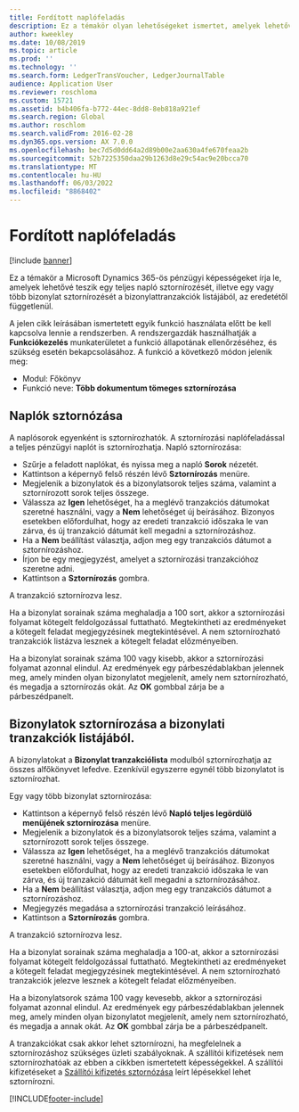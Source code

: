 ```yaml
---
title: Fordított naplófeladás
description: Ez a témakör olyan lehetőségeket ismertet, amelyek lehetővé teszik bizonylatok sztornírozését a bizonylattranzakciók listájából vagy pénzügyi naplókból.
author: kweekley
ms.date: 10/08/2019
ms.topic: article
ms.prod: ''
ms.technology: ''
ms.search.form: LedgerTransVoucher, LedgerJournalTable
audience: Application User
ms.reviewer: roschloma
ms.custom: 15721
ms.assetid: b4b406fa-b772-44ec-8dd8-8eb818a921ef
ms.search.region: Global
ms.author: roschlom
ms.search.validFrom: 2016-02-28
ms.dyn365.ops.version: AX 7.0.0
ms.openlocfilehash: bec7d5d0dd64a2d89b00e2aa630a4fe670feaa2b
ms.sourcegitcommit: 52b7225350daa29b1263d8e29c54ac9e20bcca70
ms.translationtype: MT
ms.contentlocale: hu-HU
ms.lasthandoff: 06/03/2022
ms.locfileid: "8868402"
---
```

# <a name="reverse-journal-posting"></a>Fordított naplófeladás

[!include [banner](../includes/banner.md)]

Ez a témakör a Microsoft Dynamics 365-ös pénzügyi képességeket írja le, amelyek lehetővé teszik egy teljes napló sztornírozését, illetve egy vagy több bizonylat sztornírozését a bizonylattranzakciók listájából, az eredetétől függetlenül. 

A jelen cikk leírásában ismertetett egyik funkció használata előtt be kell kapcsolva lennie a rendszerben. A rendszergazdák használhatják a **Funkciókezelés** munkaterületet a funkció állapotának ellenőrzéséhez, és szükség esetén bekapcsolásához. A funkció a következő módon jelenik meg:
 - Modul: Főkönyv
 - Funkció neve: **Több dokumentum tömeges sztornírozása**

## <a name="reversing-journals"></a>Naplók sztornózása

A naplósorok egyenként is sztornírozhatók. A sztornírozási naplófeladással a teljes pénzügyi naplót is sztornírozhatja. Napló sztornírozása: 

- Szűrje a feladott naplókat, és nyissa meg a napló **Sorok** nézetét.
- Kattintson a képernyő felső részén lévő **Sztornírozás** menüre.
- Megjelenik a bizonylatok és a bizonylatsorok teljes száma, valamint a sztornírozott sorok teljes összege.
- Válassza az **Igen** lehetőséget, ha a meglévő tranzakciós dátumokat szeretné használni, vagy a **Nem** lehetőséget új beírásához. Bizonyos esetekben előfordulhat, hogy az eredeti tranzakció időszaka le van zárva, és új tranzakció dátumát kell megadni a sztornírozáshoz.
- Ha a **Nem** beállítást választja, adjon meg egy tranzakciós dátumot a sztornírozáshoz. 
- Írjon be egy megjegyzést, amelyet a sztornírozási tranzakcióhoz szeretne adni.
- Kattintson a **Sztornírozás** gombra.

A tranzakció sztornírozva lesz. 

Ha a bizonylat sorainak száma meghaladja a 100 sort, akkor a sztornírozási folyamat kötegelt feldolgozással futtatható. Megtekintheti az eredményeket a kötegelt feladat megjegyzésinek megtekintésével. A nem sztornírozható tranzakciók listázva lesznek a kötegelt feladat előzményeiben.

Ha a bizonylat sorainak száma 100 vagy kisebb, akkor a sztornírozási folyamat azonnal elindul. Az eredmények egy párbeszédablakban jelennek meg, amely minden olyan bizonylatot megjelenít, amely nem sztornírozható, és megadja a sztornírozás okát. Az **OK** gombbal zárja be a párbeszédpanelt.

## <a name="reversing-vouchers-from-the-voucher-transaction-list"></a>Bizonylatok sztornírozása a bizonylati tranzakciók listájából. 

A bizonylatokat a **Bizonylat tranzakciólista** modulból sztornírozhatja az összes alfőkönyvet lefedve. Ezenkívül egyszerre egynél több bizonylatot is sztornírozhat. 

Egy vagy több bizonylat sztornírozása: 

- Kattintson a képernyő felső részén lévő **Napló teljes legördülő menüjének sztornírozása** menüre.
- Megjelenik a bizonylatok és a bizonylatsorok teljes száma, valamint a sztornírozott sorok teljes összege.
- Válassza az **Igen** lehetőséget, ha a meglévő tranzakciós dátumokat szeretné használni, vagy a **Nem** lehetőséget új beírásához. Bizonyos esetekben előfordulhat, hogy az eredeti tranzakció időszaka le van zárva, és új tranzakció dátumát kell megadni a sztornírozásához.
- Ha a **Nem** beállítást választja, adjon meg egy tranzakciós dátumot a sztornírozáshoz. 
- Megjegyzés megadása a sztornírozási tranzakció leírásához.
- Kattintson a **Sztornírozás** gombra.

A tranzakció sztornírozva lesz. 

Ha a bizonylat sorainak száma meghaladja a 100-at, akkor a sztornírozási folyamat kötegelt feldolgozással futtatható. Megtekintheti az eredményeket a kötegelt feladat megjegyzésinek megtekintésével. A nem sztornírozható tranzakciók jelezve lesznek a kötegelt feladat előzményeiben.

Ha a bizonylatsorok száma 100 vagy kevesebb, akkor a sztornírozási folyamat azonnal elindul. Az eredmények egy párbeszédablakban jelennek meg, amely minden olyan bizonylatot megjelenít, amely nem sztornírozható, és megadja a annak okát. Az **OK** gombbal zárja be a párbeszédpanelt.

A tranzakciókat csak akkor lehet sztornírozni, ha megfelelnek a sztornírozáshoz szükséges üzleti szabályoknak. A szállítói kifizetések nem sztornírozhatóak az ebben a cikkben ismertetett képességekkel. A szállítói kifizetéseket a [Szállítói kifizetés sztornózása](../accounts-payable/reverse-vendor-payment.md) leírt lépésekkel lehet sztornírozni.



[!INCLUDE[footer-include](../../includes/footer-banner.md)]
